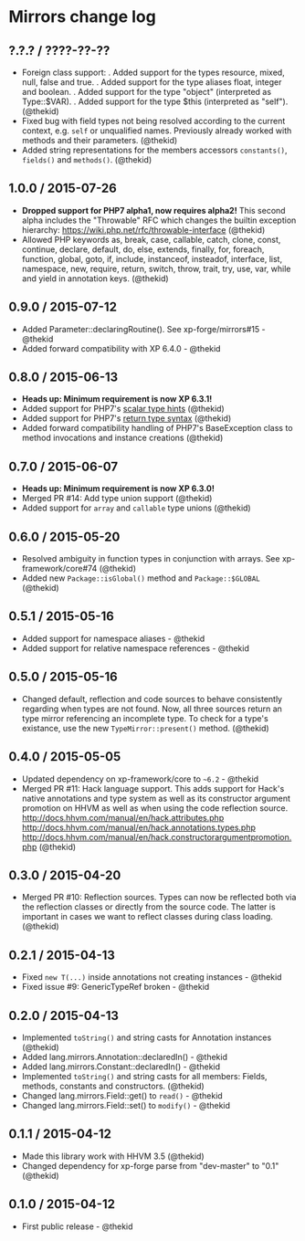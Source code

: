 Mirrors change log
==================

## ?.?.? / ????-??-??

* Foreign class support:
  . Added support for the types resource, mixed, null, false and true.
  . Added support for the type aliases float, integer and boolean.
  . Added support for the type "object" (interpreted as Type::$VAR).
  . Added support for the type $this (interpreted as "self").
  (@thekid)
* Fixed bug with field types not being resolved according to the current
  context, e.g. `self` or unqualified names. Previously already worked
  with methods and their parameters.
  (@thekid)
* Added string representations for the members accessors `constants()`,
  `fields()` and `methods()`.
  (@thekid)

## 1.0.0 / 2015-07-26

* **Dropped support for PHP7 alpha1, now requires alpha2!** This second
  alpha includes the "Throwable" RFC which changes the builtin exception
  hierarchy: https://wiki.php.net/rfc/throwable-interface
  (@thekid)
* Allowed PHP keywords as, break, case, callable, catch, clone, const,
  continue, declare, default, do, else, extends, finally, for, foreach,
  function, global, goto, if, include, instanceof, insteadof, interface,
  list, namespace, new, require, return, switch, throw, trait, try, use,
  var, while and yield in annotation keys.
  (@thekid)

## 0.9.0 / 2015-07-12

* Added Parameter::declaringRoutine(). See xp-forge/mirrors#15 - @thekid
* Added forward compatibility with XP 6.4.0 - @thekid

## 0.8.0 / 2015-06-13

* **Heads up: Minimum requirement is now XP 6.3.1!**
* Added support for PHP7's [scalar type hints](https://wiki.php.net/rfc/scalar_type_hints_v5)
  (@thekid)
* Added support for PHP7's [return type syntax](https://wiki.php.net/rfc/return_types)
  (@thekid)
* Added forward compatibility handling of PHP7's BaseException class
  to method invocations and instance creations
  (@thekid)

## 0.7.0 / 2015-06-07

* **Heads up: Minimum requirement is now XP 6.3.0!**
* Merged PR #14: Add type union support
  (@thekid)
* Added support for `array` and `callable` type unions
  (@thekid)

## 0.6.0 / 2015-05-20

* Resolved ambiguity in function types in conjunction with arrays.
  See xp-framework/core#74
  (@thekid)
* Added new `Package::isGlobal()` method and `Package::$GLOBAL`
  (@thekid)

## 0.5.1 / 2015-05-16

* Added support for namespace aliases - @thekid
* Added support for relative namespace references - @thekid

## 0.5.0 / 2015-05-16

* Changed default, reflection and code sources to behave consistently
  regarding when types are not found. Now, all three sources return
  an type mirror referencing an incomplete type. To check for a type's
  existance, use the new `TypeMirror::present()` method.
  (@thekid)

## 0.4.0 / 2015-05-05

* Updated dependency on xp-framework/core to `~6.2` - @thekid
* Merged PR #11: Hack language support. This adds support for Hack's
  native annotations and type system as well as its constructor argument
  promotion on HHVM as well as when using the code reflection source.
  http://docs.hhvm.com/manual/en/hack.attributes.php
  http://docs.hhvm.com/manual/en/hack.annotations.types.php
  http://docs.hhvm.com/manual/en/hack.constructorargumentpromotion.php
  (@thekid)

## 0.3.0 / 2015-04-20

* Merged PR #10: Reflection sources. Types can now be reflected both via
  the reflection classes or directly from the source code. The latter is
  important in cases we want to reflect classes during class loading.
  (@thekid)

## 0.2.1 / 2015-04-13

* Fixed `new T(...)` inside annotations not creating instances - @thekid
* Fixed issue #9: GenericTypeRef broken - @thekid

## 0.2.0 / 2015-04-13

* Implemented `toString()` and string casts for Annotation instances
  (@thekid)
* Added lang.mirrors.Annotation::declaredIn() - @thekid
* Added lang.mirrors.Constant::declaredIn() - @thekid
* Implemented `toString()` and string casts for all members: Fields,
  methods, constants and constructors.
  (@thekid)
* Changed lang.mirrors.Field::get() to `read()` - @thekid
* Changed lang.mirrors.Field::set() to `modify()` - @thekid

## 0.1.1 / 2015-04-12

* Made this library work with HHVM 3.5
  (@thekid)
* Changed dependency for xp-forge parse from "dev-master" to "0.1"
  (@thekid)

## 0.1.0 / 2015-04-12

* First public release - @thekid
